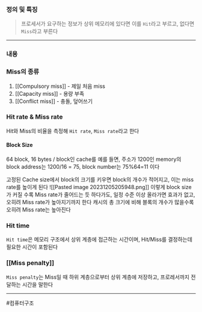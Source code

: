 ### 정의 및 특징
>프로세서가 요구하는 정보가 상위 메모리에 있다면 이를 `Hit`라고 부르고, 없다면 `Miss`라고 부른다
---
###  내용
### Miss의 종류
1. [[Compulsory miss]] - 제일 처음 miss
2. [[Capacity miss]] - 용량 부족
3. [[Conflict miss]] - 충돌, 덮어쓰기

###  Hit rate & Miss rate
Hit와 Miss의 비율을 측정해 `Hit rate`, `Miss rate`라고 한다
#### Block Size
64 block, 16 bytes / block인 cache를 예를 들면, 
주소가 1200인 memory의 block address는 1200/16 = 75, block number는 75%64=11 이다

고정된 Cache size에서 block의 크기를 키우면 block의 개수가 적어지고, 이는 miss rate를 높이게 된다
![[Pasted image 20231205205948.png]]
이렇게 block size가 커질 수록 Miss rate가 줄어드는 듯 하다가도, 일정 수준 이상 올라가면 효과가 없고, 오히려 Miss rate가 높아지기까지 한다
캐시의 총 크기에 비해 블록의 개수가 많을수록 오히려 Miss rate는 높아진다


### Hit time
`Hit time`은 메모리 구조에서 상위 계층에 접근하는 시간이며, Hit/Miss를 결정하는데 필요한 시간이 포함된다

### [[Miss penalty]]
`Miss penalty`는 Miss일 때 하위 계층으로부터 상위 계층에 저장하고, 프로레서까지 전달하는 시간을 말한다

---
#컴퓨터구조 